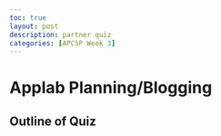```yaml
---
toc: true
layout: post
description: partner quiz
categories: [APCSP Week 3]
---
```

# Applab Planning/Blogging

## Outline of Quiz